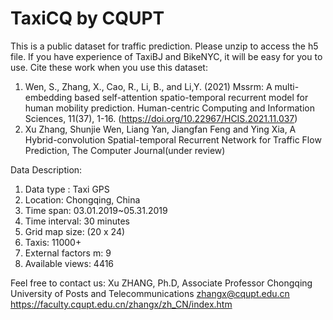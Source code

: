 # TaxiCQ by CQUPT
This is a public dataset for traffic prediction.
Please unzip to access the h5 file.
If you have experience of TaxiBJ and BikeNYC, it will be easy for you to use.
Cite these work when you use this dataset:

1. Wen, S., Zhang, X., Cao, R., Li, B., and Li,Y. (2021) Mssrm: A multi-embedding based self-attention spatio-temporal recurrent model for human mobility prediction. Human-centric Computing and Information Sciences, 11(37), 1-16. (https://doi.org/10.22967/HCIS.2021.11.037)
2. Xu Zhang, Shunjie Wen, Liang Yan, Jiangfan Feng and Ying Xia, A Hybrid-convolution Spatial-temporal Recurrent Network for Traffic Flow Prediction, The Computer Journal(under review)

Data Description:
1. Data type : Taxi GPS
2. Location: Chongqing, China
3. Time span: 03.01.2019~05.31.2019
4. Time interval: 30 minutes
5. Grid map size: (20 x 24)
6. Taxis: 11000+
7. External factors m: 9
8. Available views: 4416

Feel free to contact us:
Xu ZHANG, Ph.D, Associate Professor
Chongqing University of Posts and Telecommunications
zhangx@cqupt.edu.cn
https://faculty.cqupt.edu.cn/zhangx/zh_CN/index.htm
